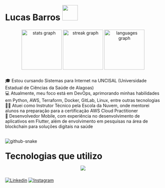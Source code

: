<h1 align="center" style="display: inline;"> Lucas Barros
  <img style="height: 50px; display: inline;" src="https://i.giphy.com/media/v1.Y2lkPTc5MGI3NjExcTgzam1iZmxseWdsbGZsYnAxZjRsa21wajhhbXF5aWIwM2FwMWJxciZlcD12MV9pbnRlcm5hbF9naWZfYnlfaWQmY3Q9cw/XWR4jehW2X2E0/giphy.gif">
</h1>

###

<div align="center" gap:"3%" >
  <img src="https://github-readme-stats.vercel.app/api?username=arenitoo&hide_title=false&hide_rank=true&show_icons=true&include_all_commits=true&count_private=true&disable_animations=false&theme=dracula&locale=en&hide_border=true" height="130px"  alt="stats graph"  />
  <img src="https://streak-stats.demolab.com?user=arenitoo&locale=en&mode=weekly&theme=dracula&hide_border=true&border_radius=5"  height="130px" alt="streak graph"  />
  <img src="https://github-readme-stats.vercel.app/api/top-langs?username=arenitoo&locale=en&hide_title=false&layout=compact&card_width=320&langs_count=5&theme=dracula&hide_border=true"  height="130px"  alt="languages graph"  />
</div>

###

<p align="left">🎓 Estou cursando Sistemas para Internet na UNCISAL (Universidade Estadual de Ciências da Saúde de Alagoas)<br>
💻 Atualmente, meu foco está em DevOps, aprimorando minhas habilidades em Python, AWS, Terraform, Docker, GitLab, Linux, entre outras tecnologias<br>
👨‍🏫 Atuei como Instrutor Técnico pela Escola da Nuvem, onde mentorei alunos na preparação para a certificação AWS Cloud Practitioner<br>
📱 Desenvolvedor Mobile, com experiência no desenvolvimento de aplicativos em Flutter, além de envolvimento em pesquisas na área de blockchain para soluções digitais na saúde</p>
<br clear="both">
<picture>
  <source media="(prefers-color-scheme: dark)" srcset="https://raw.githubusercontent.com/Eliezir/Eliezir/8d51163d2527078b73535df413e63e9ba5eb0f81/github-snake-dark.svg" />
  <source media="(prefers-color-scheme: light)" srcset="https://raw.githubusercontent.com/Eliezir/Eliezir/8d51163d2527078b73535df413e63e9ba5eb0f81/github-snake.svg" />
  <img alt="github-snake" src="github-snake.svg" />
</picture>

###

<h1 align="center" style="display: inline;"> Tecnologias que utilizo
</h1>
  
<p align="center">
  <a href="https://skillicons.dev">
    <img src="https://skillicons.dev/icons?i=go,python,dart,js,docker,kubernetes,git,aws,googlecloud,firebase,linux,terraform,gitlab" />
  </a>
</p>

###

  [![Linkedin](https://img.shields.io/badge/LinkedIn-0077B5?style=for-the-badge&logo=linkedin&logoColor=white)](https://www.linkedin.com/in/lucas-barros-239221190/)
  [![Instagram](https://img.shields.io/badge/Instagram-E4405F?style=for-the-badge&logo=instagram&logoColor=white)](https://www.instagram.com/lucas.it0/)

